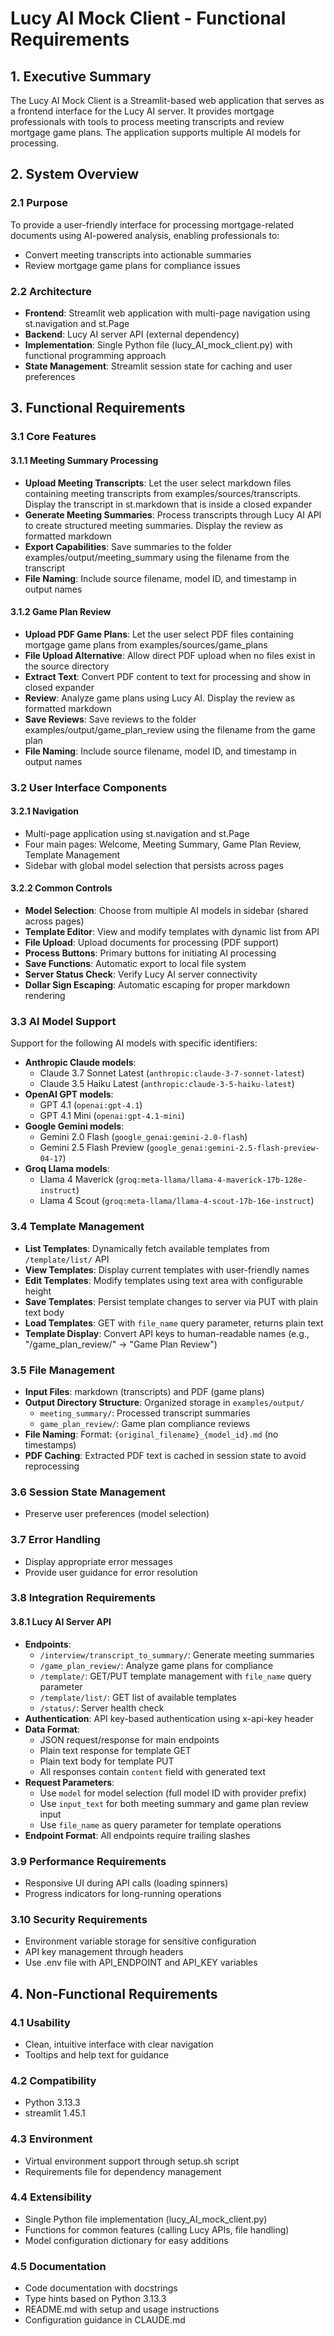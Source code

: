 # Lucy AI Mock Client - Functional Requirements

## 1. Executive Summary

The Lucy AI Mock Client is a Streamlit-based web application that serves as a frontend interface for the Lucy AI server. It provides mortgage professionals with tools to process meeting transcripts and review mortgage game plans. The application  supports multiple AI models for processing.

## 2. System Overview

### 2.1 Purpose
To provide a user-friendly interface for processing mortgage-related documents using AI-powered analysis, enabling professionals to:
- Convert meeting transcripts into actionable summaries 
- Review mortgage game plans for compliance issues

### 2.2 Architecture
- **Frontend**: Streamlit web application with multi-page navigation using st.navigation and st.Page
- **Backend**: Lucy AI server API (external dependency)
- **Implementation**: Single Python file (lucy_AI_mock_client.py) with functional programming approach
- **State Management**: Streamlit session state for caching and user preferences

## 3. Functional Requirements

### 3.1 Core Features

#### 3.1.1 Meeting Summary Processing
- **Upload Meeting Transcripts**: Let the user select markdown files containing meeting transcripts from examples/sources/transcripts. Display the transcript in st.markdown that is inside a closed expander
- **Generate Meeting Summaries**: Process transcripts through Lucy AI API to create structured meeting summaries. Display the review as formatted markdown
- **Export Capabilities**: Save summaries to the folder examples/output/meeting_summary using the filename from the transcript
- **File Naming**: Include source filename, model ID, and timestamp in output names

#### 3.1.2 Game Plan Review
- **Upload PDF Game Plans**: Let the user select PDF files containing mortgage game plans from examples/sources/game_plans
- **File Upload Alternative**: Allow direct PDF upload when no files exist in the source directory  
- **Extract Text**: Convert PDF content to text for processing and show in closed expander
- **Review**: Analyze game plans using Lucy AI. Display the review as formatted markdown
- **Save Reviews**: Save reviews to the folder examples/output/game_plan_review using the filename from the game plan
- **File Naming**: Include source filename, model ID, and timestamp in output names

### 3.2 User Interface Components

#### 3.2.1 Navigation
- Multi-page application using st.navigation and st.Page
- Four main pages: Welcome, Meeting Summary, Game Plan Review, Template Management
- Sidebar with global model selection that persists across pages

#### 3.2.2 Common Controls
- **Model Selection**: Choose from multiple AI models in sidebar (shared across pages)
- **Template Editor**: View and modify templates with dynamic list from API
- **File Upload**: Upload documents for processing (PDF support)
- **Process Buttons**: Primary buttons for initiating AI processing
- **Save Functions**: Automatic export to local file system
- **Server Status Check**: Verify Lucy AI server connectivity
- **Dollar Sign Escaping**: Automatic escaping for proper markdown rendering

### 3.3 AI Model Support
Support for the following AI models with specific identifiers:
- **Anthropic Claude models**:
  - Claude 3.7 Sonnet Latest (`anthropic:claude-3-7-sonnet-latest`)
  - Claude 3.5 Haiku Latest (`anthropic:claude-3-5-haiku-latest`)
- **OpenAI GPT models**:
  - GPT 4.1 (`openai:gpt-4.1`)
  - GPT 4.1 Mini (`openai:gpt-4.1-mini`)
- **Google Gemini models**:
  - Gemini 2.0 Flash (`google_genai:gemini-2.0-flash`)
  - Gemini 2.5 Flash Preview (`google_genai:gemini-2.5-flash-preview-04-17`)
- **Groq Llama models**:
  - Llama 4 Maverick (`groq:meta-llama/llama-4-maverick-17b-128e-instruct`)
  - Llama 4 Scout (`groq:meta-llama/llama-4-scout-17b-16e-instruct`)

### 3.4 Template Management
- **List Templates**: Dynamically fetch available templates from `/template/list/` API
- **View Templates**: Display current templates with user-friendly names
- **Edit Templates**: Modify templates using text area with configurable height
- **Save Templates**: Persist template changes to server via PUT with plain text body
- **Load Templates**: GET with `file_name` query parameter, returns plain text
- **Template Display**: Convert API keys to human-readable names (e.g., "/game_plan_review/" → "Game Plan Review")


### 3.5 File Management
- **Input Files**: markdown (transcripts) and PDF (game plans)
- **Output Directory Structure**: Organized storage in `examples/output/`
  - `meeting_summary/`: Processed transcript summaries
  - `game_plan_review/`: Game plan compliance reviews
- **File Naming**: Format: `{original_filename}_{model_id}.md` (no timestamps)
- **PDF Caching**: Extracted PDF text is cached in session state to avoid reprocessing

### 3.6 Session State Management
- Preserve user preferences (model selection)

### 3.7 Error Handling
- Display appropriate error messages
- Provide user guidance for error resolution

### 3.8 Integration Requirements

#### 3.8.1 Lucy AI Server API
- **Endpoints**:
  - `/interview/transcript_to_summary/`: Generate meeting summaries
  - `/game_plan_review/`: Analyze game plans for compliance
  - `/template/`: GET/PUT template management with `file_name` query parameter
  - `/template/list/`: GET list of available templates
  - `/status/`: Server health check
- **Authentication**: API key-based authentication using x-api-key header
- **Data Format**: 
  - JSON request/response for main endpoints
  - Plain text response for template GET
  - Plain text body for template PUT
  - All responses contain `content` field with generated text
- **Request Parameters**: 
  - Use `model` for model selection (full model ID with provider prefix)
  - Use `input_text` for both meeting summary and game plan review input
  - Use `file_name` as query parameter for template operations
- **Endpoint Format**: All endpoints require trailing slashes


### 3.9 Performance Requirements
- Responsive UI during API calls (loading spinners)
- Progress indicators for long-running operations

### 3.10 Security Requirements
- Environment variable storage for sensitive configuration
- API key management through headers
- Use .env file with API_ENDPOINT and API_KEY variables

## 4. Non-Functional Requirements

### 4.1 Usability
- Clean, intuitive interface with clear navigation
- Tooltips and help text for guidance

### 4.2 Compatibility
- Python 3.13.3 
- streamlit 1.45.1

### 4.3 Environment
- Virtual environment support through setup.sh script
- Requirements file for dependency management

### 4.4 Extensibility
- Single Python file implementation (lucy_AI_mock_client.py)
- Functions for common features (calling Lucy APIs, file handling)
- Model configuration dictionary for easy additions

### 4.5 Documentation
- Code documentation with docstrings
- Type hints based on Python 3.13.3
- README.md with setup and usage instructions
- Configuration guidance in CLAUDE.md
